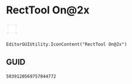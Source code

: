 # RectTool On@2x
![](/img/RectTool%20On@2x.png)

``` CSharp
EditorGUIUtility.IconContent("RectTool On@2x")
```
## GUID
```
5039120569757844772
```
